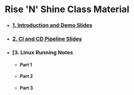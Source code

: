 # **Rise 'N' Shine** Class Material

- ### [**1. Introduction and Demo Slides**](1.DevOps-Demo.pdf)

- ### [**2. CI and CD Pipeline Slides**](2.CI-and-CD-Pipeline.pdf)

- ### [3. Linux Running Notes

    - #### Part 1 
    - #### Part 2
    - #### Part 3

